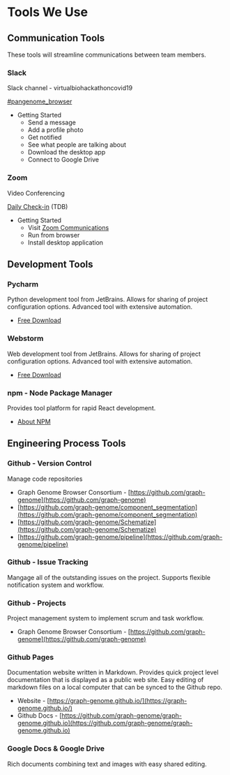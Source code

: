 # Tools We Use

## Communication Tools

These tools will streamline communications between team members.

### Slack

Slack channel - virtualbiohackathoncovid19

[#pangenome_browser](https://app.slack.com/client/T010K0KRLTF/C010UC6GPUM/details/info)

* Getting Started
    * Send a message
    * Add a profile photo
    * Get notified
    * See what people are talking about
    * Download the desktop app
    * Connect to Google Drive


### Zoom

Video Conferencing

[Daily Check-in](https://zoom.us/)  (TDB)

* Getting Started
    * Visit [Zoom Communications](https://zoom.us/)
    * Run from browser
    * Install desktop application



## Development Tools

### Pycharm 

Python development tool from JetBrains.  Allows for sharing of project 
configuration options.  Advanced tool with extensive automation.

* [Free Download](https://www.jetbrains.com/pycharm/download)


### Webstorm

Web development tool from JetBrains.  Allows for sharing of project 
configuration options.  Advanced tool with extensive automation.

* [Free Download](https://www.jetbrains.com/webstorm/download)


### npm - Node Package Manager

Provides tool platform for rapid React development.

* [About NPM](https://docs.npmjs.com/about-npm/)



## Engineering Process Tools

### Github - Version Control

Manage code repositories

* Graph Genome Browser Consortium - 
[https://github.com/graph-genome](https://github.com/graph-genome)
* [https://github.com/graph-genome/component_segmentation](https://github.com/graph-genome/component_segmentation)
* [https://github.com/graph-genome/Schematize](https://github.com/graph-genome/Schematize)
* [https://github.com/graph-genome/pipeline](https://github.com/graph-genome/pipeline)


### Github - Issue Tracking

Mangage all of the outstanding issues on the project.  Supports flexible 
notification system and workflow.


### Github - Projects

Project management system to implement scrum and task workflow.

* Graph Genome Browser Consortium - 
[https://github.com/graph-genome](https://github.com/graph-genome)


### Github Pages

Documentation website written in Markdown.  Provides quick project level
documentation that is displayed as a public web site. Easy editing of markdown
files on a local computer that can be synced to the Github repo.

* Website - 
[https://graph-genome.github.io/](https://graph-genome.github.io/)
* Github Docs - 
[https://github.com/graph-genome/graph-genome.github.io](https://github.com/graph-genome/graph-genome.github.io)


### Google Docs & Google Drive

Rich documents combining text and images with easy shared editing.


